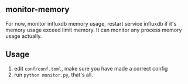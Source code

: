 ## monitor-memory
For now, monitor influxdb memory usage, restart service influxdb if it's memory usage exceed limit memory.
It can monitor any process memory usage actually. 

## Usage

1. edit ```conf/conf.toml```, make sure you have made a correct config
2. run ```python monitor.py```, that's all.